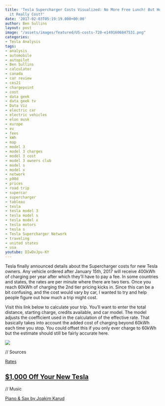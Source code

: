 ```yaml
---
title: 'Tesla Supercharger Costs Visualized: No More Free Lunch! But How Much Will
  it Really Cost?'
date: '2017-02-03T05:19:19.000+00:00'
author: Ben Sullins
layout: post
image: "/assets/images/featured/US-costs-720-e1491606847531.png"
categories:
- Tesla Analysis
tags:
- analysis
- automobile
- autopilot
- Ben Sullins
- calculator
- canada
- car review
- ces21
- chargepoint
- cost
- data geek
- data geek tv
- Data Viz
- electric car
- electric vehicles
- elon musk
- europe
- ev
- fees
- kWh
- map
- model 3
- model 3 charges
- model 3 cost
- model 3 owners club
- model s
- model x
- network
- p90d
- prices
- road trip
- supercar
- supercharger
- tableau
- tesla
- tesla model 3
- tesla model s
- tesla model x
- tesla motors
- tesla s
- Tesla Supercharger Network
- traveling
- united states
- usa
youtube: DIwDxJpu-KY
---
```

Tesla finally announced details about the Supercharger costs for new Tesla owners. Any vehicle ordered after January 15th, 2017 will receive 400kWh of charging per year after which they’ll have to pay a fee. In some countries and states, the rates are per minute where there are two tiers. Once you reach 60kWh of charging the 2nd tier pricing kicks in. Since this can be a bit confusing, and the cost would vary by car, I wanted to try and help people figure out how much a trip might cost.</p>

Visit this link below to calculate your trip. You’ll want to enter the total distance, starting charge, credits available, and car model. The model adjusts the coefficient used in the calculation of the effective rate. That basically takes into account the added cost of charging beyond 60kWh each time you stop. You could offset this if you only ever charge to 60kWh but the estimate should still be fairly accurate here.

<div class='tableauPlaceholder' id='viz1486099419285' style='position: relative'>
  <noscript>
    <a href='#'><img alt=' ' src='https:&#47;&#47;public.tableau.com&#47;static&#47;assets/images&#47;Te&#47;TeslaSuperchargerNetworkCosts&#47;US&#47;1_rss.png' style='border: none' /></a>
  </noscript>
</div>



// Sources

<a href="https://www.reddit.com/r/teslamotors/comments/5nns6e/tesla_releases_the_details_of_its_new/" target="_blank">Rates</a>

## <a href="http://teslanomics.co/tesla-discount" target="_blank">$1,000 Off Your New Tesla</a>

// Music

<a href="https://soundcloud.com/joakimkarud" target="_blank">Piano & Sax by Joakim Karud</a>

